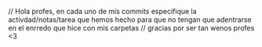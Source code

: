 // Hola profes, en cada uno de mis commits especifique la activdad/notas/tarea que hemos hecho para que no tengan que adentrarse en el enrredo que hice con mis carpetas
// gracias por ser tan wenos profes <3
